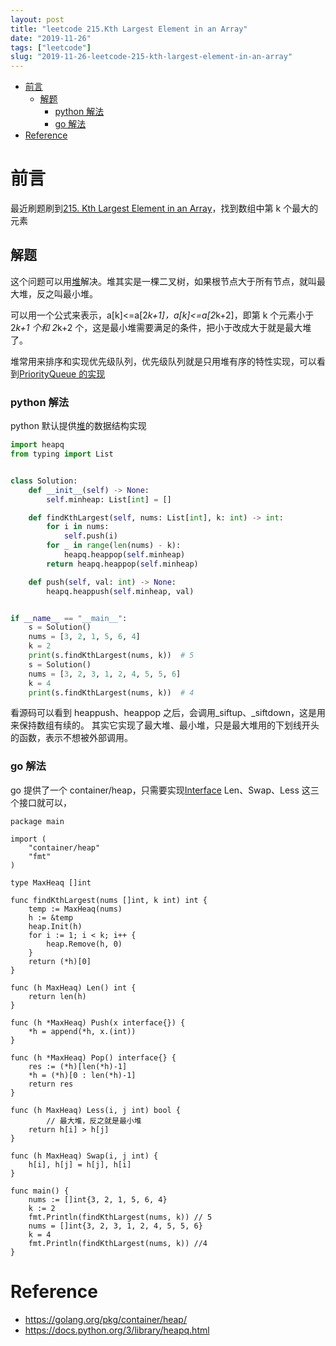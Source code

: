 ```yaml
---
layout: post
title: "leetcode 215.Kth Largest Element in an Array"
date: "2019-11-26"
tags: ["leetcode"]
slug: "2019-11-26-leetcode-215-kth-largest-element-in-an-array"
---
```


<!-- vim-markdown-toc Redcarpet -->

* [前言](#前言)
    * [解题](#解题)
        * [python 解法](#python-解法)
        * [go 解法](#go-解法)
* [Reference](#reference)

<!-- vim-markdown-toc -->

# 前言

最近刷题刷到[215. Kth Largest Element in an Array](https://leetcode.com/problems/kth-largest-element-in-an-array/)，找到数组中第 k 个最大的元素

## 解题

这个问题可以用[堆](<https://en.wikipedia.org/wiki/Heap_(data_structure)>)解决。堆其实是一棵二叉树，如果根节点大于所有节点，就叫最大堆，反之叫最小堆。

可以用一个公式来表示，a[k]<=a[2*k+1]，a[k]<=a[2*k+2]，即第 k 个元素小于 2*k+1 个和 2*k+2 个，这是最小堆需要满足的条件，把小于改成大于就是最大堆了。

堆常用来排序和实现优先级队列，优先级队列就是只用堆有序的特性实现，可以看到[PriorityQueue 的实现](https://github.com/python/cpython/blob/3f5b9088b0ed08e1442cca37df78f609d5cd8c3c/Lib/queue.py#L220)

### python 解法

python 默认提供[堆](https://github.com/python/cpython/blob/3f5b9088b0ed08e1442cca37df78f609d5cd8c3c/Lib/heapq.py)的数据结构实现

```python
import heapq
from typing import List


class Solution:
    def __init__(self) -> None:
        self.minheap: List[int] = []

    def findKthLargest(self, nums: List[int], k: int) -> int:
        for i in nums:
            self.push(i)
        for _ in range(len(nums) - k):
            heapq.heappop(self.minheap)
        return heapq.heappop(self.minheap)

    def push(self, val: int) -> None:
        heapq.heappush(self.minheap, val)


if __name__ == "__main__":
    s = Solution()
    nums = [3, 2, 1, 5, 6, 4]
    k = 2
    print(s.findKthLargest(nums, k))  # 5
    s = Solution()
    nums = [3, 2, 3, 1, 2, 4, 5, 5, 6]
    k = 4
    print(s.findKthLargest(nums, k))  # 4

```

看源码可以看到 heappush、heappop 之后，会调用\_siftup、\_siftdown，这是用来保持数组有续的。
其实它实现了最大堆、最小堆，只是最大堆用的下划线开头的函数，表示不想被外部调用。

### go 解法

go 提供了一个 container/heap，只需要实现[Interface](https://golang.org/pkg/sort/#Interface) Len、Swap、Less 这三个接口就可以，

```golang
package main

import (
	"container/heap"
	"fmt"
)

type MaxHeaq []int

func findKthLargest(nums []int, k int) int {
	temp := MaxHeaq(nums)
	h := &temp
	heap.Init(h)
	for i := 1; i < k; i++ {
		heap.Remove(h, 0)
	}
	return (*h)[0]
}

func (h MaxHeaq) Len() int {
	return len(h)
}

func (h *MaxHeaq) Push(x interface{}) {
	*h = append(*h, x.(int))
}

func (h *MaxHeaq) Pop() interface{} {
	res := (*h)[len(*h)-1]
	*h = (*h)[0 : len(*h)-1]
	return res
}

func (h MaxHeaq) Less(i, j int) bool {
        // 最大堆，反之就是最小堆
	return h[i] > h[j]
}

func (h MaxHeaq) Swap(i, j int) {
	h[i], h[j] = h[j], h[i]
}

func main() {
	nums := []int{3, 2, 1, 5, 6, 4}
	k := 2
	fmt.Println(findKthLargest(nums, k)) // 5
	nums = []int{3, 2, 3, 1, 2, 4, 5, 5, 6}
	k = 4
	fmt.Println(findKthLargest(nums, k)) //4
}
```

# Reference

- https://golang.org/pkg/container/heap/
- https://docs.python.org/3/library/heapq.html
